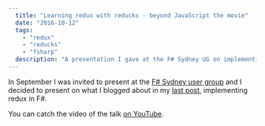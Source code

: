 ```yaml
---
  title: "Learning redux with reducks - beyond JavaScript the movie"
  date: "2016-10-12"
  tags: 
    - "redux"
    - "reducks"
    - "fsharp"
  description: "A presentation I gave at the F# Sydney UG on implementing redux in F#"
---
```


In September I was invited to present at the [F# Sydney user group](http://www.meetup.com/en-AU/fsharpsydney/) and I decided to present on what I blogged about in my [last post](/posts/2016-10-10-learning-redux-with-reducks-beyond-javascript.html), implementing redux in F#.

You can catch the video of the talk [on YouTube](https://www.youtube.com/watch?v=N8OmhCAZEH0).
